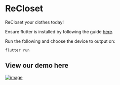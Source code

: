 # ReCloset
ReCloset your clothes today!

Ensure flutter is installed by following the guide [here](https://docs.flutter.dev/get-started/install).

Run the following and choose the device to output on:
```cmd
flutter run
```

## View our demo here

[![image](https://user-images.githubusercontent.com/50147457/228761844-dc08b0ae-1781-475a-a833-cf4b67b5b5c5.png)](https://www.youtube.com/watch?v=9i6S-25-Ldk)
